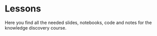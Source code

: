 # Lessons
Here you find all the needed slides, notebooks, code and notes for the knowledge discovery course.





[404]: /knowledge-discovery-course/fallback

